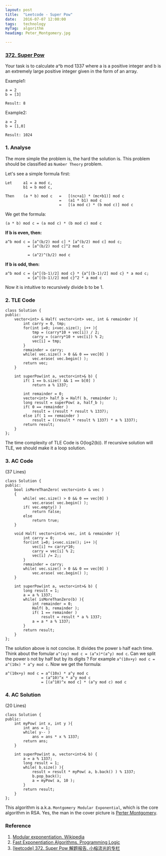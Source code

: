 ```yaml
---
layout: post
title:  "Leetcode - Super Pow"
date:   2016-07-07 12:00:00
tags:	technology
myTag:	algorithm
headimg: Peter_Montgomery.jpg

---
```


### [372. Super Pow](https://leetcode.com/problems/super-pow/)

Your task is to calculate a^b mod 1337 where a is a positive integer and b is an extremely large positive integer given in the form of an array.

Example1:

    a = 2
    b = [3]

    Result: 8

Example2:

    a = 2
    b = [1,0]
    
    Result: 1024

### 1. Analyse

The more simple the problem is, the hard the solution is. This problem should be classified as `Number Theory` problem.

Let's see a simple formula first:

	Let		a1 = a mod c,
			b1 = b mod c,
	
	Then	(a * b) mod c	=	[(nc+a1) * (mc+b1)] mod c
							=	(a1 * b1) mod c
							=	[(a mod c) * (b mod c)] mod c

We get the formula:

	(a * b) mod c = (a mod c) * (b mod c) mod c

**If b is even, then:**
	
	a^b mod c = [a^(b/2) mod c] * [a^(b/2) mod c] mod c;
			  = [a^(b/2) mod c]^2 mod c

			  = (a^2)^(b/2) mod c

**If b is odd, then:**

	a^b mod c = {a^[(b-1)/2] mod c} * {a^[(b-1)/2] mod c} * a mod c;
			  = {a^[(b-1)/2] mod c}^2 * a mod c
			  

Now it is intuitive to recursively divide b to be 1.


### 2. TLE Code

	class Solution {
	public:
	    vector<int> & Half( vector<int> vec, int & remainder ){
	        int carry = 0, tmp;
	        for(int i=0; i<vec.size(); i++ ){
	            tmp = (carry*10 + vec[i]) / 2;
	            carry = (carry*10 + vec[i]) % 2;
	            vec[i] = tmp;
	        }   
	        remainder = carry;
	        while( vec.size() > 0 && 0 == vec[0] )
	            vec.erase( vec.begin() );
	        return vec;
	    }   
	
	    int superPow(int a, vector<int>& b) {
	        if( 1 == b.size() && 1 == b[0] )        
	            return a % 1337;
	
	        int remainder = 0;
	        vector<int> half_b = Half( b, remainder );
	        long result = superPow( a, half_b );
	        if( 0 == remainder )
	            result = (result * result % 1337);
	        else if( 1 == remainder )
	            result = ((result * result % 1337) * a % 1337);
	        return result;
	    }   
	};


The time complexity of TLE Code is O(log2(b)). If recursive solution will TLE, we should make it a loop solution.

### 3. AC Code

(37 Lines)

	class Solution {
	public:
	    bool isMoreThanZero( vector<int> & vec )
	    {   
	        while( vec.size() > 0 && 0 == vec[0] )
	            vec.erase( vec.begin() );
	        if( vec.empty() )
	            return false;
	        else
	            return true;
	    }   
	
	    void Half( vector<int>& vec, int & remainder ){
	        int carry = 0;
	        for(int i=0; i<vec.size(); i++ ){
	            vec[i] += carry*10;
	            carry = vec[i] % 2;
	            vec[i] /= 2;; 
	        }   
	        remainder = carry;
	        while( vec.size() > 0 && 0 == vec[0] )
	            vec.erase( vec.begin() );
	    }   
	
	    int superPow(int a, vector<int>& b) {
	        long result = 1;
	        a = a % 1337;
	        while( isMoreThanZero(b) ){
	            int remainder = 0;
	            Half( b, remainder );
	            if( 1 == remainder )
	                result = result * a % 1337;
	            a = a * a % 1337;
	        }   
	        return result;
	    }   
	};

The solution above is not concise. It divides the power `b` half each time. Think about the fomular `a^(xy) mod c = (a^x)*(a^y) mod c`. Can we split the power `b` not by half but by its digits ? For example `a^(10x+y) mod c = a^(10x) * a^y mod c`. Now we get the formula:

	a^(10x+y) mod c = a^(10x) * a^y mod c
					= (a^10)^x * a^y mod c
					= [(a^10)^x mod c] * (a^y mod c) mod c

### 4. AC Solution

(20 Lines)

	class Solution {
	public:
	    int myPow( int x, int y ){
	        int ans = 1;
	        while( y-- )
	            ans = ans * x % 1337;
	        return ans;
	    }
	
	    int superPow(int a, vector<int>& b) {
	        a = a % 1337;
	        long result = 1;
	        while( b.size() ){
	            result = result * myPow( a, b.back() ) % 1337;
	            b.pop_back();
	            a = myPow( a, 10 );
	        }
	        return result;
	    }
	};

This algorithm is a.k.a. `Montgomery Modular Exponential`, which is the core algorithm in RSA. Yes, the man in the cover picture is [Perter Montgomery](https://en.wikipedia.org/wiki/Peter_Montgomery_(mathematician)).

### Reference

1. [Modular exponentiation. Wikipedia](https://en.wikipedia.org/wiki/Modular_exponentiation)
2. [Fast Exponentiation Algorithms. Programming Logic](http://www.programminglogic.com/fast-exponentiation-algorithms/)
3. [[leetcode] 372. Super Pow 解题报告. 小榕流光的专栏](http://blog.csdn.net/qq508618087/article/details/51860222)
